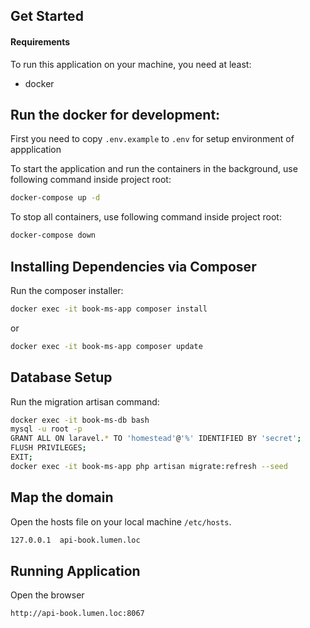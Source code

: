 Get Started
-----------

#### Requirements

To run this application on your machine, you need at least:

* docker

Run the docker for development:
---------------------
First you need to copy `.env.example` to `.env` for setup environment of appplication

To start the application and run the containers in the background, use following command inside project root:

```bash
docker-compose up -d
```

To stop all containers, use following command inside project root:

```bash
docker-compose down
```

Installing Dependencies via Composer
------------------------------------
Run the composer installer:

```bash
docker exec -it book-ms-app composer install
```
or
```bash
docker exec -it book-ms-app composer update
```

Database Setup
------------------------------------
Run the migration artisan command:
```bash
docker exec -it book-ms-db bash  
mysql -u root -p
GRANT ALL ON laravel.* TO 'homestead'@'%' IDENTIFIED BY 'secret';
FLUSH PRIVILEGES;
EXIT;
docker exec -it book-ms-app php artisan migrate:refresh --seed
```

Map the domain
------------------------------------
Open the hosts file on your local machine `/etc/hosts`.
```bash
127.0.0.1  api-book.lumen.loc
```

Running Application
------------------------------------
Open the browser
```bash
http://api-book.lumen.loc:8067
```